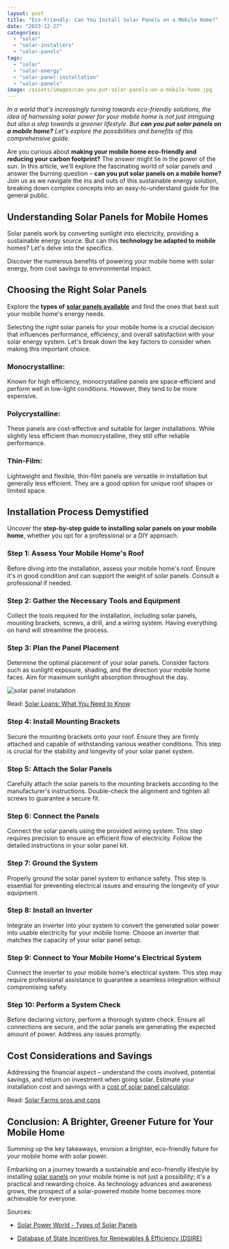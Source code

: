 ```yaml
---
layout: post
title: "Eco-Friendly: Can You Install Solar Panels on a Mobile Home?"
date: "2023-12-27"
categories: 
  - "solar"
  - "solar-installers"
  - "solar-panels"
tags: 
  - "solar"
  - "solar-energy"
  - "solar-panel-installation"
  - "solar-panels"
image: /assets/images/can-you-put-solar-panels-on-a-mobile-home.jpg
---
```


_In a world that's increasingly turning towards eco-friendly solutions, the idea of harnessing solar power for your mobile home is not just intriguing but also a step towards a greener lifestyle. But_ **_can you put solar panels on a mobile home?_** _Let's explore the possibilities and benefits of this comprehensive guide._

Are you curious about **making your mobile home eco-friendly and reducing your carbon footprint?** The answer might lie in the power of the sun. In this article, we'll explore the fascinating world of solar panels and answer the burning question – **can you put solar panels on a mobile home?** Join us as we navigate the ins and outs of this sustainable energy solution, breaking down complex concepts into an easy-to-understand guide for the general public.

## **Understanding Solar Panels for Mobile Homes**

Solar panels work by converting sunlight into electricity, providing a sustainable energy source. But can this **technology be adapted to mobile** homes? Let's delve into the specifics.

Discover the numerous benefits of powering your mobile home with solar energy, from cost savings to environmental impact.

## **Choosing the Right Solar Panels**

Explore the **types of** [**solar panels available**](/) and find the ones that best suit your mobile home's energy needs.

Selecting the right solar panels for your mobile home is a crucial decision that influences performance, efficiency, and overall satisfaction with your solar energy system. Let's break down the key factors to consider when making this important choice.

### **Monocrystalline:** 

Known for high efficiency, monocrystalline panels are space-efficient and perform well in low-light conditions. However, they tend to be more expensive.

### **Polycrystalline:** 

These panels are cost-effective and suitable for larger installations. While slightly less efficient than monocrystalline, they still offer reliable performance.

### **Thin-Film:** 

Lightweight and flexible, thin-film panels are versatile in installation but generally less efficient. They are a good option for unique roof shapes or limited space.

## **Installation Process Demystified**

Uncover the **step-by-step guide to installing solar panels on your mobile home**, whether you opt for a professional or a DIY approach.

### **Step 1: Assess Your Mobile Home's Roof**

Before diving into the installation, assess your mobile home's roof. Ensure it's in good condition and can support the weight of solar panels. Consult a professional if needed.

### **Step 2: Gather the Necessary Tools and Equipment**

Collect the tools required for the installation, including solar panels, mounting brackets, screws, a drill, and a wiring system. Having everything on hand will streamline the process.

### **Step 3: Plan the Panel Placement**

Determine the optimal placement of your solar panels. Consider factors such as sunlight exposure, shading, and the direction your mobile home faces. Aim for maximum sunlight absorption throughout the day.

![solar panel instalation](images/solar-panel-instalation-1024x576.webp)

Read: [Solar Loans: What You Need to Know](/solar-loans-what-you-need-to-know/)

### **Step 4: Install Mounting Brackets**

Secure the mounting brackets onto your roof. Ensure they are firmly attached and capable of withstanding various weather conditions. This step is crucial for the stability and longevity of your solar panel system.

### **Step 5: Attach the Solar Panels**

Carefully attach the solar panels to the mounting brackets according to the manufacturer's instructions. Double-check the alignment and tighten all screws to guarantee a secure fit.

### **Step 6: Connect the Panels**

Connect the solar panels using the provided wiring system. This step requires precision to ensure an efficient flow of electricity. Follow the detailed instructions in your solar panel kit.

### **Step 7: Ground the System**

Properly ground the solar panel system to enhance safety. This step is essential for preventing electrical issues and ensuring the longevity of your equipment.

### **Step 8: Install an Inverter**

Integrate an inverter into your system to convert the generated solar power into usable electricity for your mobile home. Choose an inverter that matches the capacity of your solar panel setup.

### **Step 9: Connect to Your Mobile Home's Electrical System**

Connect the inverter to your mobile home's electrical system. This step may require professional assistance to guarantee a seamless integration without compromising safety.

### **Step 10: Perform a System Check**

Before declaring victory, perform a thorough system check. Ensure all connections are secure, and the solar panels are generating the expected amount of power. Address any issues promptly.

## **Cost Considerations and Savings**

Addressing the financial aspect – understand the costs involved, potential savings, and return on investment when going solar. Estimate your installation cost and savings with a [cost of solar panel calculator](/solar-calculator/-estimate-your-installation-cost-and-savings/).

Read: [Solar Farms pros and cons](/exploring-the-pros-and-cons-of-solar-farming/)

## **Conclusion: A Brighter, Greener Future for Your Mobile Home**

Summing up the key takeaways, envision a brighter, eco-friendly future for your mobile home with solar power.

Embarking on a journey towards a sustainable and eco-friendly lifestyle by installing [solar panels](/) on your mobile home is not just a possibility; it's a practical and rewarding choice. As technology advances and awareness grows, the prospect of a solar-powered mobile home becomes more achievable for everyone.

Sources:

- [Solar Power World - Types of Solar Panels](https://www.solarpowerworldonline.com/)

- [Database of State Incentives for Renewables & Efficiency (DSIRE)](https://www.dsireusa.org/)
